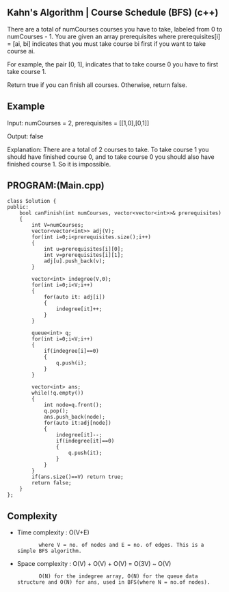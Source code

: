 ## Kahn's Algorithm | Course Schedule (BFS) (c++)

There are a total of numCourses courses you have to take, labeled from 0 to numCourses - 1. You are given an array prerequisites where prerequisites[i] = [ai, bi] indicates that you must take course bi first if you want to take course ai.

For example, the pair [0, 1], indicates that to take course 0 you have to first take course 1.

Return true if you can finish all courses. Otherwise, return false.

## Example
Input: numCourses = 2, prerequisites = [[1,0],[0,1]]

Output: false

Explanation: There are a total of 2 courses to take. To take course 1 you should have finished course 0, and to take course 0 you should also have finished course 1. So it is impossible.
## PROGRAM:(Main.cpp)
```
class Solution {
public:
    bool canFinish(int numCourses, vector<vector<int>>& prerequisites) 
    {
        int V=numCourses;
        vector<vector<int>> adj(V);
        for(int i=0;i<prerequisites.size();i++)
        {
            int u=prerequisites[i][0];
            int v=prerequisites[i][1];
            adj[u].push_back(v);
        }
        
        vector<int> indegree(V,0);
        for(int i=0;i<V;i++)
        {
            for(auto it: adj[i])
            {
                indegree[it]++;
            }
        }
        
        queue<int> q;
        for(int i=0;i<V;i++)
        {
            if(indegree[i]==0)
            {
                q.push(i);
            }
        }

        vector<int> ans;
        while(!q.empty())
        {
            int node=q.front();
            q.pop();
            ans.push_back(node);
            for(auto it:adj[node])
            {
                indegree[it]--;
                if(indegree[it]==0)
                {
                    q.push(it);
                }
            }
        }
        if(ans.size()==V) return true;
        return false;
    }
};
```
## Complexity
- Time complexity : O(V+E)
  
             where V = no. of nodes and E = no. of edges. This is a simple BFS algorithm.

- Space complexity : O(V) + O(V) + O(V) = O(3V) ~ O(V)

             O(N) for the indegree array, O(N) for the queue data structure and O(N) for ans, used in BFS(where N = no.of nodes).
